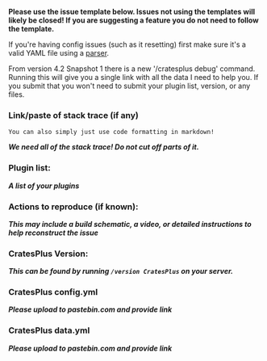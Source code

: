 **Please use the issue template below. Issues not using the templates will likely be closed! If you are suggesting a feature you do not need to follow the template.**

If you're having config issues (such as it resetting) first make sure it's a valid YAML file using a [parser](http://yaml-online-parser.appspot.com).

From version 4.2 Snapshot 1 there is a new '/cratesplus debug' command. Running this will give you a single link with all the data I need to help you. If you submit that you won't need to submit your plugin list, version, or any files.

### Link/paste of stack trace (if any)

    You can also simply just use code formatting in markdown!
___We need all of the stack trace! Do not cut off parts of it.___

### Plugin list:
___A list of your plugins___

### Actions to reproduce (if known):
___This may include a build schematic, a video, or detailed instructions to help reconstruct the issue___

### CratesPlus Version:
___This can be found by running `/version CratesPlus` on your server.___

### CratesPlus config.yml
___Please upload to pastebin.com and provide link___

### CratesPlus data.yml
___Please upload to pastebin.com and provide link___
